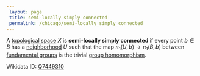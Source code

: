 ```yaml
---
 layout: page
 title: semi-locally simply connected
 permalink: /chicago/semi-locally_simply_connected
---
```

A [topological space](https://mathgloss.github.io/MathGloss/chicago/topological_space) $X$ is **semi-locally simply connected** if every point $b\in B$ has a [neighborhood](https://mathgloss.github.io/MathGloss/chicago/neighborhood) $U$ such that the map $\pi_1(U,b)\to \pi_1(B,b)$ between [fundamental groups](https://mathgloss.github.io/MathGloss/chicago/fundamental_group) is the trivial [group homomorphism](https://mathgloss.github.io/MathGloss/chicago/group_homomorphism).

Wikidata ID: [Q7449310](https://www.wikidata.org/wiki/Q7449310)